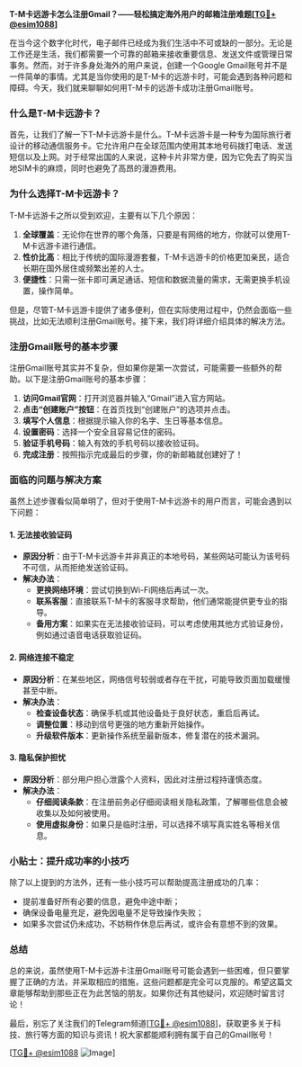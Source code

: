 **T-M卡远游卡怎么注册Gmail？——轻松搞定海外用户的邮箱注册难题[[TG💪+ @esim1088](https://t.me/s/esim1088)]**

在当今这个数字化时代，电子邮件已经成为我们生活中不可或缺的一部分。无论是工作还是生活，我们都需要一个可靠的邮箱来接收重要信息、发送文件或管理日常事务。然而，对于许多身处海外的用户来说，创建一个Google Gmail账号并不是一件简单的事情。尤其是当你使用的是T-M卡的远游卡时，可能会遇到各种问题和障碍。今天，我们就来聊聊如何用T-M卡的远游卡成功注册Gmail账号。

### 什么是T-M卡远游卡？

首先，让我们了解一下T-M卡远游卡是什么。T-M卡远游卡是一种专为国际旅行者设计的移动通信服务卡。它允许用户在全球范围内使用其本地号码拨打电话、发送短信以及上网。对于经常出国的人来说，这种卡片非常方便，因为它免去了购买当地SIM卡的麻烦，同时也避免了高昂的漫游费用。

### 为什么选择T-M卡远游卡？

T-M卡远游卡之所以受到欢迎，主要有以下几个原因：

1. **全球覆盖**：无论你在世界的哪个角落，只要是有网络的地方，你就可以使用T-M卡远游卡进行通信。
2. **性价比高**：相比于传统的国际漫游套餐，T-M卡远游卡的价格更加亲民，适合长期在国外居住或频繁出差的人士。
3. **便捷性**：只需一张卡即可满足通话、短信和数据流量的需求，无需更换手机设置，操作简单。

但是，尽管T-M卡远游卡提供了诸多便利，但在实际使用过程中，仍然会面临一些挑战，比如无法顺利注册Gmail账号。接下来，我们将详细介绍具体的解决方法。

### 注册Gmail账号的基本步骤

注册Gmail账号其实并不复杂，但如果你是第一次尝试，可能需要一些额外的帮助。以下是注册Gmail账号的基本步骤：

1. **访问Gmail官网**：打开浏览器并输入“Gmail”进入官方网站。
2. **点击“创建账户”按钮**：在首页找到“创建账户”的选项并点击。
3. **填写个人信息**：根据提示输入你的名字、生日等基本信息。
4. **设置密码**：选择一个安全且容易记住的密码。
5. **验证手机号码**：输入有效的手机号码以接收验证码。
6. **完成注册**：按照指示完成最后的步骤，你的新邮箱就创建好了！

### 面临的问题与解决方案

虽然上述步骤看似简单明了，但对于使用T-M卡远游卡的用户而言，可能会遇到以下问题：

#### 1. **无法接收验证码**
   - **原因分析**：由于T-M卡远游卡并非真正的本地号码，某些网站可能认为该号码不可信，从而拒绝发送验证码。
   - **解决办法**：
     - **更换网络环境**：尝试切换到Wi-Fi网络后再试一次。
     - **联系客服**：直接联系T-M卡的客服寻求帮助，他们通常能提供更专业的指导。
     - **备用方案**：如果实在无法接收验证码，可以考虑使用其他方式验证身份，例如通过语音电话获取验证码。

#### 2. **网络连接不稳定**
   - **原因分析**：在某些地区，网络信号较弱或者存在干扰，可能导致页面加载缓慢甚至中断。
   - **解决办法**：
     - **检查设备状态**：确保手机或其他设备处于良好状态，重启后再试。
     - **调整位置**：移动到信号更强的地方重新开始操作。
     - **升级软件版本**：更新操作系统至最新版本，修复潜在的技术漏洞。

#### 3. **隐私保护担忧**
   - **原因分析**：部分用户担心泄露个人资料，因此对注册过程持谨慎态度。
   - **解决办法**：
     - **仔细阅读条款**：在注册前务必仔细阅读相关隐私政策，了解哪些信息会被收集以及如何被使用。
     - **使用虚拟身份**：如果只是临时注册，可以选择不填写真实姓名等相关信息。

### 小贴士：提升成功率的小技巧

除了以上提到的方法外，还有一些小技巧可以帮助提高注册成功的几率：

- 提前准备好所有必要的信息，避免中途中断；
- 确保设备电量充足，避免因电量不足导致操作失败；
- 如果多次尝试仍未成功，不妨稍作休息后再试，或许会有意想不到的效果。

### 总结

总的来说，虽然使用T-M卡远游卡注册Gmail账号可能会遇到一些困难，但只要掌握了正确的方法，并采取相应的措施，这些问题都是完全可以克服的。希望这篇文章能够帮助到那些正在为此苦恼的朋友。如果你还有其他疑问，欢迎随时留言讨论！

最后，别忘了关注我们的Telegram频道[[TG💪+ @esim1088](https://t.me/s/esim1088)]，获取更多关于科技、旅行等方面的知识与资讯！祝大家都能顺利拥有属于自己的Gmail账号！

[[TG💪+ @esim1088](https://t.me/s/esim1088) ![Image](https://i.postimg.cc/4NQfJmqS/Snipaste-2025-05-13-00-14-12.png)]